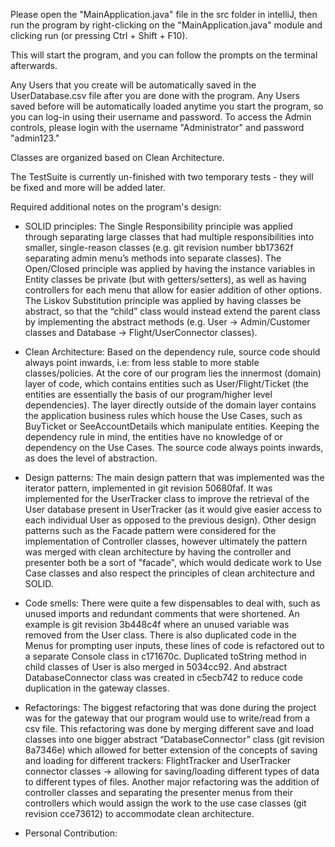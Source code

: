 Please open the "MainApplication.java" file in the src folder in intelliJ, then run the program by right-clicking
on the "MainApplication.java" module and clicking run (or pressing Ctrl + Shift + F10).

This will start the program, and you can follow the prompts on the terminal afterwards.

Any Users that you create will be automatically saved in the UserDatabase.csv file after you are done with the program.
Any Users saved before will be automatically loaded anytime you start the program, so you can log-in using
their username and password. To access the Admin controls, please login with the username "Administrator" and password "admin123."

Classes are organized based on Clean Architecture.

The TestSuite is currently un-finished with two temporary tests - they will be fixed and more will be added later.

Required additional notes on the program's design:

- SOLID principles: The Single Responsibility principle was applied through separating large classes that had multiple 
responsibilities into smaller, single-reason classes (e.g. git revision number bb17362f separating admin menu’s methods 
into separate classes). The Open/Closed principle was applied by having the instance 
variables in Entity classes be private (but with getters/setters), as well as having controllers for each menu that 
allow for easier addition of other options. The Liskov Substitution principle was applied by having classes be abstract, 
so that the “child” class would instead extend the parent class by implementing the abstract methods (e.g. 
User → Admin/Customer classes and Database → Flight/UserConnector classes).

- Clean Architecture: Based on the dependency rule, source code should always point inwards, i.e: from less stable to 
more stable classes/policies. At the core of our program lies the innermost (domain) layer of code, which contains 
entities such as User/Flight/Ticket (the entities are essentially the basis of our program/higher level dependencies). 
The layer directly outside of the domain layer contains the application business rules which house the Use Cases, 
such as BuyTicket or SeeAccountDetails which manipulate entities. Keeping the dependency rule in mind, the entities have 
no knowledge of or dependency on the Use Cases. The source code always points inwards, as does the level of abstraction.

- Design patterns: The main design pattern that was implemented was the iterator pattern, implemented in git revision
50680faf. It was implemented for the UserTracker class to improve the retrieval of the
User database present in UserTracker (as it would give easier access to each individual User as opposed to the previous
design). Other design patterns such as the Facade pattern were considered for the implementation of Controller classes,
however ultimately the pattern was merged with clean architecture by having the controller and presenter both be a sort 
of "facade", which would dedicate work to Use Case classes and also respect the principles of clean architecture and 
SOLID.

- Code smells: There were quite a few dispensables to deal with, such as unused imports and redundant comments that were 
shortened. An example is git revision 3b448c4f where an unused variable was removed from the User class. There is also 
duplicated code in the Menus for prompting user inputs, these lines of code is refactored out to a separate Console 
class in c171670c. Duplicated toString method in child classes of User is also merged in 5034cc92. And abstract 
DatabaseConnector class was created in c5ecb742 to reduce code duplication in the gateway classes.

- Refactorings: The biggest refactoring that was done during the project was for the gateway that our program would use 
to write/read from a csv file. This refactoring was done by merging different save and load classes into one bigger 
abstract “DatabaseConnector” class (git revision 8a7346e) which allowed for better extension of the concepts of saving 
and loading for different trackers: FlightTracker and UserTracker connector classes → allowing for saving/loading 
different types of data to different types of files. Another major refactoring was the addition of controller classes 
and separating the presenter menus from their controllers which would assign the work to the use case classes 
(git revision cce73612) to accommodate clean architecture.

- Personal Contribution:
